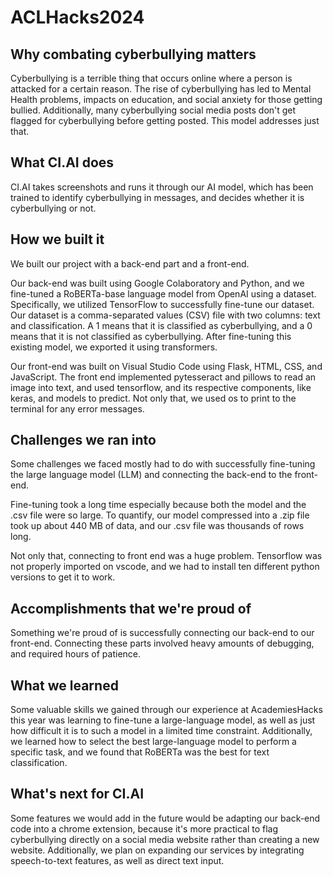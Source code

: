 # ACLHacks2024

## Why combating cyberbullying matters
Cyberbullying is a terrible thing that occurs online where a person is attacked for a certain reason. The rise of cyberbullying has led to Mental Health problems, impacts on education, and social anxiety for those getting bullied. Additionally, many cyberbullying social media posts don't get flagged for cyberbullying before getting posted. This model addresses just that.

## What CI.AI does
CI.AI takes screenshots and runs it through our AI model, which has been trained to identify cyberbullying in messages, and decides whether it is cyberbullying or not.

## How we built it
We built our project with a back-end part and a front-end. 

Our back-end was built using Google Colaboratory and Python, and we fine-tuned a RoBERTa-base language model from OpenAI using a dataset. Specifically, we utilized TensorFlow to successfully fine-tune our dataset. Our dataset is a comma-separated values (CSV) file with two columns: text and classification. A 1 means that it is classified as cyberbullying, and a 0 means that it is not classified as cyberbullying. After fine-tuning this existing model, we exported it using transformers.

Our front-end was built on Visual Studio Code using Flask, HTML, CSS, and JavaScript. The front end  implemented pytesseract and pillows to read an image into text, and used tensorflow, and its respective components, like keras, and models to predict. Not only that, we used os to print to the terminal for any error messages. 

## Challenges we ran into
Some challenges we faced mostly had to do with successfully fine-tuning the large language model (LLM) and connecting the back-end to the front-end. 

Fine-tuning took a long time especially because both the model and the .csv file were so large. To quantify, our model compressed into a .zip file took up about 440 MB of data, and our .csv file was thousands of rows long.

Not only that, connecting to front end was a huge problem. Tensorflow was not properly imported on vscode, and we had to install ten different python versions to get it to work. 

## Accomplishments that we're proud of
Something we're proud of is successfully connecting our back-end to our front-end. Connecting these parts involved heavy amounts of debugging, and required hours of patience.

## What we learned
Some valuable skills we gained through our experience at AcademiesHacks this year was learning to fine-tune a large-language model, as well as just how difficult it is to such a model in a limited time constraint. Additionally, we learned how to select the best large-language model to perform a specific task, and we found that RoBERTa was the best for text classification.

## What's next for CI.AI
Some features we would add in the future would be adapting our back-end code into a chrome extension, because it's more practical to flag cyberbullying directly on a social media website rather than creating a new website. Additionally, we plan on expanding our services by integrating speech-to-text features, as well as direct text input.

